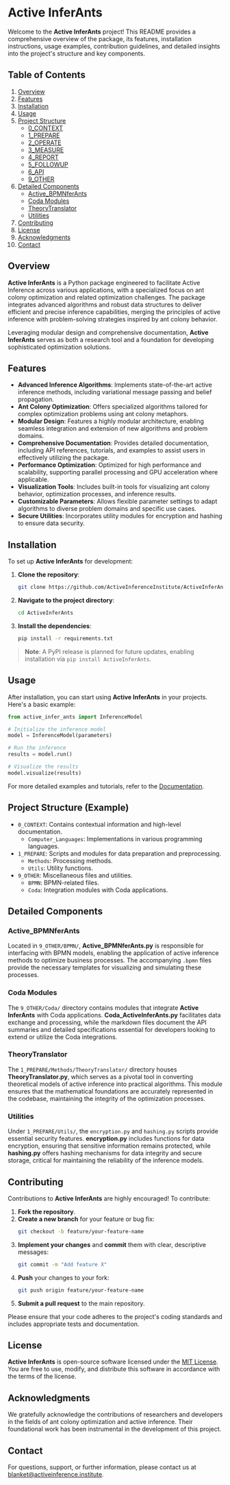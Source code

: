 # Active InferAnts

Welcome to the **Active InferAnts** project! This README provides a comprehensive overview of the package, its features, installation instructions, usage examples, contribution guidelines, and detailed insights into the project's structure and key components.

## Table of Contents

1. [Overview](#overview)
2. [Features](#features)
3. [Installation](#installation)
4. [Usage](#usage)
5. [Project Structure](#project-structure)
    - [0_CONTEXT](#0_context)
    - [1_PREPARE](#1_prepare)
    - [2_OPERATE](#2_operate)
    - [3_MEASURE](#3_measure)
    - [4_REPORT](#4_report)
    - [5_FOLLOWUP](#5_followup)
    - [6_API](#6_api)
    - [9_OTHER](#9_other)
6. [Detailed Components](#detailed-components)
    - [Active_BPMNferAnts](#active_bpmnferants)
    - [Coda Modules](#coda-modules)
    - [TheoryTranslator](#theorytranslator)
    - [Utilities](#utilities)
7. [Contributing](#contributing)
8. [License](#license)
9. [Acknowledgments](#acknowledgments)
10. [Contact](#contact)

## Overview

**Active InferAnts** is a Python package engineered to facilitate Active Inference across various applications, with a specialized focus on ant colony optimization and related optimization challenges. The package integrates advanced algorithms and robust data structures to deliver efficient and precise inference capabilities, merging the principles of active inference with problem-solving strategies inspired by ant colony behavior.

Leveraging modular design and comprehensive documentation, **Active InferAnts** serves as both a research tool and a foundation for developing sophisticated optimization solutions.

## Features

- **Advanced Inference Algorithms**: Implements state-of-the-art active inference methods, including variational message passing and belief propagation.
- **Ant Colony Optimization**: Offers specialized algorithms tailored for complex optimization problems using ant colony metaphors.
- **Modular Design**: Features a highly modular architecture, enabling seamless integration and extension of new algorithms and problem domains.
- **Comprehensive Documentation**: Provides detailed documentation, including API references, tutorials, and examples to assist users in effectively utilizing the package.
- **Performance Optimization**: Optimized for high performance and scalability, supporting parallel processing and GPU acceleration where applicable.
- **Visualization Tools**: Includes built-in tools for visualizing ant colony behavior, optimization processes, and inference results.
- **Customizable Parameters**: Allows flexible parameter settings to adapt algorithms to diverse problem domains and specific use cases.
- **Secure Utilities**: Incorporates utility modules for encryption and hashing to ensure data security.

## Installation

To set up **Active InferAnts** for development:

1. **Clone the repository**:
    ```bash
    git clone https://github.com/ActiveInferenceInstitute/ActiveInferAnts.git
    ```
2. **Navigate to the project directory**:
    ```bash
    cd ActiveInferAnts
    ```
3. **Install the dependencies**:
    ```bash
    pip install -r requirements.txt
    ```

> **Note**: A PyPI release is planned for future updates, enabling installation via `pip install ActiveInferAnts`.

## Usage

After installation, you can start using **Active InferAnts** in your projects. Here's a basic example:

```python
from active_infer_ants import InferenceModel

# Initialize the inference model
model = InferenceModel(parameters)

# Run the inference
results = model.run()

# Visualize the results
model.visualize(results)
```

For more detailed examples and tutorials, refer to the [Documentation](https://github.com/ActiveInferenceInstitute/ActiveInferAnts/wiki).

## Project Structure (Example)

- `0_CONTEXT`: Contains contextual information and high-level documentation.
    - `Computer_Languages`: Implementations in various programming languages.
- `1_PREPARE`: Scripts and modules for data preparation and preprocessing.
    - `Methods`: Processing methods.
    - `Utils`: Utility functions.
- `9_OTHER`: Miscellaneous files and utilities.
    - `BPMN`: BPMN-related files.
    - `Coda`: Integration modules with Coda applications.

## Detailed Components

### Active_BPMNferAnts

Located in `9_OTHER/BPMN/`, **Active_BPMNferAnts.py** is responsible for interfacing with BPMN models, enabling the application of active inference methods to optimize business processes. The accompanying `.bpmn` files provide the necessary templates for visualizing and simulating these processes.

### Coda Modules

The `9_OTHER/Coda/` directory contains modules that integrate **Active InferAnts** with Coda applications. **Coda_ActiveInferAnts.py** facilitates data exchange and processing, while the markdown files document the API summaries and detailed specifications essential for developers looking to extend or utilize the Coda integrations.

### TheoryTranslator

The `1_PREPARE/Methods/TheoryTranslator/` directory houses **TheoryTranslator.py**, which serves as a pivotal tool in converting theoretical models of active inference into practical algorithms. This module ensures that the mathematical foundations are accurately represented in the codebase, maintaining the integrity of the optimization processes.

### Utilities

Under `1_PREPARE/Utils/`, the `encryption.py` and `hashing.py` scripts provide essential security features. **encryption.py** includes functions for data encryption, ensuring that sensitive information remains protected, while **hashing.py** offers hashing mechanisms for data integrity and secure storage, critical for maintaining the reliability of the inference models.

## Contributing

Contributions to **Active InferAnts** are highly encouraged! To contribute:

1. **Fork the repository**.
2. **Create a new branch** for your feature or bug fix:
    ```bash
    git checkout -b feature/your-feature-name
    ```
3. **Implement your changes** and **commit** them with clear, descriptive messages:
    ```bash
    git commit -m "Add feature X"
    ```
4. **Push** your changes to your fork:
    ```bash
    git push origin feature/your-feature-name
    ```
5. **Submit a pull request** to the main repository.

Please ensure that your code adheres to the project's coding standards and includes appropriate tests and documentation.

## License

**Active InferAnts** is open-source software licensed under the [MIT License](LICENSE). You are free to use, modify, and distribute this software in accordance with the terms of the license.

## Acknowledgments

We gratefully acknowledge the contributions of researchers and developers in the fields of ant colony optimization and active inference. Their foundational work has been instrumental in the development of this project.

## Contact

For questions, support, or further information, please contact us at [blanket@activeinference.institute](mailto:blanket@activeinference.institute).